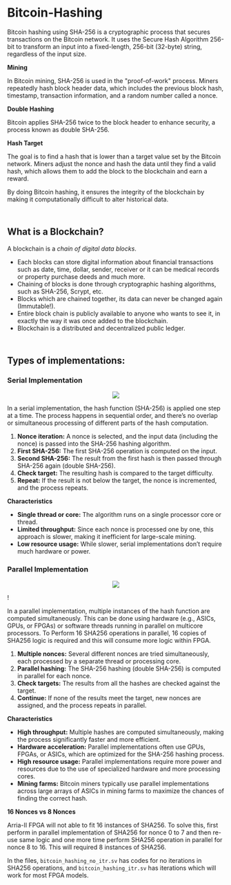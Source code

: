 # Bitcoin-Hashing
Bitcoin hashing using SHA-256 is a cryptographic process that secures transactions on the Bitcoin network. It uses the Secure Hash Algorithm 256-bit to transform an input into a fixed-length, 256-bit (32-byte) string, regardless of the input size.

**Mining**

In Bitcoin mining, SHA-256 is used in the "proof-of-work" process. Miners repeatedly hash block header data, which includes the previous block hash, timestamp, transaction information, and a random number called a nonce.

**Double Hashing**

Bitcoin applies SHA-256 twice to the block header to enhance security, a process known as double SHA-256.

**Hash Target**

The goal is to find a hash that is lower than a target value set by the Bitcoin network. Miners adjust the nonce and hash the data until they find a valid hash, which allows them to add the block to the blockchain and earn a reward.

By doing Bitcoin hashing, it ensures the integrity of the blockchain by making it computationally difficult to alter historical data.

## <br>What is a **Blockchain**?<br/>

A blockchain is a _chain of digital data blocks_.

- Each blocks can store digital information about financial transactions such as date, time, dollar, sender, receiver or it can be medical records or property purchase deeds and much more.
- Chaining of blocks is done through cryptographic hashing algorithms, such as SHA-256, Scrypt, etc.
- Blocks which are chained together, its data can never be changed again (Immutable!).
- Entire block chain is publicly available to anyone who wants to see it, in exactly the way it was once added to the blockchain.
- Blockchain is a distributed and decentralized public ledger. 

## <br>**Types of implementations:**<br/>
### **Serial Implementation**

<p align="center">
  <img src="https://github.com/user-attachments/assets/7bf4330b-bc34-498b-b7e5-b82e59952965" />
</p>

In a serial implementation, the hash function (SHA-256) is applied one step at a time. The process happens in sequential order, and there’s no overlap or simultaneous processing of different parts of the hash computation.

1. **Nonce iteration:** A nonce is selected, and the input data (including the nonce) is passed into the SHA-256 hashing algorithm.
2. **First SHA-256:** The first SHA-256 operation is computed on the input.
3. **Second SHA-256:** The result from the first hash is then passed through SHA-256 again (double SHA-256).
4. **Check target:** The resulting hash is compared to the target difficulty.
5. **Repeat:** If the result is not below the target, the nonce is incremented, and the process repeats.

**Characteristics**

- **Single thread or core:** The algorithm runs on a single processor core or thread.
- **Limited throughput:** Since each nonce is processed one by one, this approach is slower, making it inefficient for large-scale mining.
- **Low resource usage:** While slower, serial implementations don’t require much hardware or power.

### **Parallel Implementation**

<p align="center">
  <img src="https://github.com/user-attachments/assets/75cce849-5faa-44e0-826f-4159b2cb3ac7" />
</p>!

In a parallel implementation, multiple instances of the hash function are computed simultaneously. This can be done using hardware (e.g., ASICs, GPUs, or FPGAs) or software threads running in parallel on multicore processors. To Perform 16 SHA256 operations in parallel, 16 copies of SHA256 logic is required and this will consume more logic within FPGA.

1. **Multiple nonces:** Several different nonces are tried simultaneously, each processed by a separate thread or processing core.
2. **Parallel hashing:** The SHA-256 hashing (double SHA-256) is computed in parallel for each nonce.
3. **Check targets:** The results from all the hashes are checked against the target.
4. **Continue:** If none of the results meet the target, new nonces are assigned, and the process repeats in parallel.

**Characteristics**

- **High throughput:** Multiple hashes are computed simultaneously, making the process significantly faster and more efficient.
- **Hardware acceleration:** Parallel implementations often use GPUs, FPGAs, or ASICs, which are optimized for the SHA-256 hashing process.
- **High resource usage:** Parallel implementations require more power and resources due to the use of specialized hardware and more processing cores.
- **Mining farms:** Bitcoin miners typically use parallel implementations across large arrays of ASICs in mining farms to maximize the chances of finding the correct hash.

**16 Nonces vs 8 Nonces**

Arria-II FPGA will not able to fit 16 instances of SHA256. To solve this, first perform in parallel implementation of SHA256 for nonce 0 to 7 and then re-use same logic and one more time perform SHA256 operation in parallel for nonce 8 to 16. This will required 8 instances of SHA256.

In the files, `bitcoin_hashing_no_itr.sv` has codes for no iterations in SHA256 operations, and `bitcoin_hashing_itr.sv` has iterations which will work for most FPGA models.
